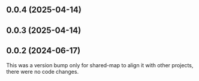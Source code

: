 ## 0.0.4 (2025-04-14)

## 0.0.3 (2025-04-14)

## 0.0.2 (2024-06-17)

This was a version bump only for shared-map to align it with other projects, there were no code changes.
